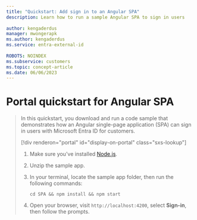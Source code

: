 ```yaml
---
title: "Quickstart: Add sign in to an Angular SPA"
description: Learn how to run a sample Angular SPA to sign in users
 
author: kengaderdus
manager: mwongerapk
ms.author: kengaderdus
ms.service: entra-external-id
 
ROBOTS: NOINDEX
ms.subservice: customers
ms.topic: concept-article
ms.date: 06/06/2023
---
```


# Portal quickstart for Angular SPA

> In this quickstart, you download and run a code sample that demonstrates how an Angular single-page application (SPA) can sign in users with Microsoft Entra ID for customers.
>
> [!div renderon="portal" id="display-on-portal" class="sxs-lookup"]
> 1. Make sure you've installed [Node.js](https://nodejs.org/en/download/).
>
> 1. Unzip the sample app.
>
> 1. In your terminal, locate the sample app folder, then run the following commands:
>
>     ```console
>     cd SPA && npm install && npm start
>     ```
>
> 1. Open your browser, visit `http://localhost:4200`, select **Sign-in**, then follow the prompts.
>
